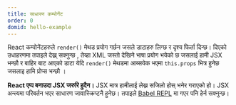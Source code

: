 ```yaml
---
title: साधारण कम्पोनेंट 
order: 0
domid: hello-example
---
```


React कम्पोनेंटहरुले `render()` मेथड प्रयोग गर्छन जसले डाटाहरु लिग्छ र दृश्य फिर्ता दिन्छ।  दिएको उधाहरणमा तपाइले देख्न् सक्नुन्छ , तेय्हा XML जस्तो  देखिने भाषा प्रयोग भयेको छ जसलाई हामी JSX  भन्छौ र बाहिर बाट आएको डाटा येदि `render()` मेथडमा आब्सयेक भएमा `this.props` भित्र हुनेछ जसलाइ हामि प्रोप्स भन्छौ । 

**React एप्प बनाउदा JSX जरुरि हुदैन।** JSX मात्र हामीलाई लेख्न सजिलो होस् भनेर गराएको हो। JSX अन्त्यमा परिबर्तन भएर साधारण जावास्क्रिप्टनै हुनेछ। तपाइले [Babel REPL](babel://es5-syntax-example) मा गएर पनि हेर्न सक्नुन्छ।